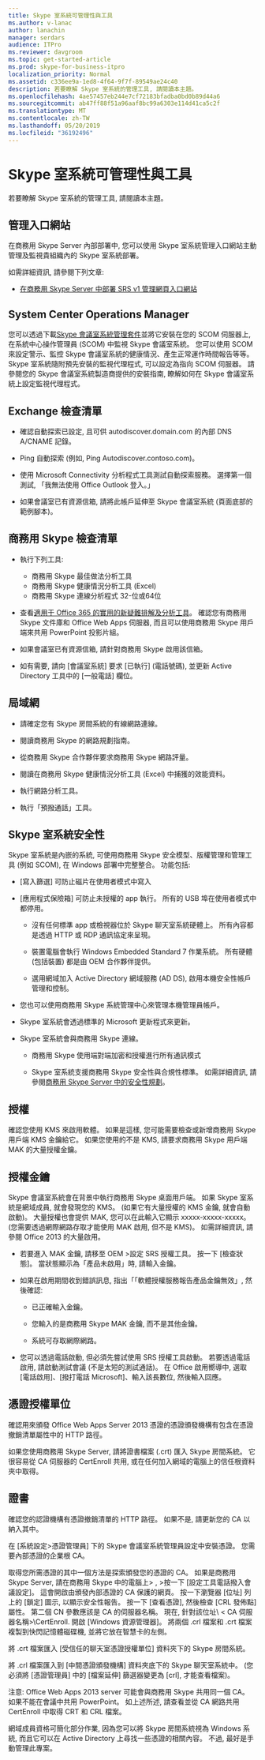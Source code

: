 ```yaml
---
title: Skype 室系統可管理性與工具
ms.author: v-lanac
author: lanachin
manager: serdars
audience: ITPro
ms.reviewer: davgroom
ms.topic: get-started-article
ms.prod: skype-for-business-itpro
localization_priority: Normal
ms.assetid: c336ee9a-1ed8-4f64-9f7f-89549ae24c40
description: 若要瞭解 Skype 室系統的管理工具, 請閱讀本主題。
ms.openlocfilehash: 4ae57457eb244e7cf72183bfadba0bd0b89d44a6
ms.sourcegitcommit: ab47ff88f51a96aaf8bc99a6303e114d41ca5c2f
ms.translationtype: MT
ms.contentlocale: zh-TW
ms.lasthandoff: 05/20/2019
ms.locfileid: "36192496"
---
```

# <a name="skype-room-system-manageability-and-tools"></a>Skype 室系統可管理性與工具
 
若要瞭解 Skype 室系統的管理工具, 請閱讀本主題。
  
## <a name="administrative-portal"></a>管理入口網站

在商務用 Skype Server 內部部署中, 您可以使用 Skype 室系統管理入口網站主動管理及監視貴組織內的 Skype 室系統部署。
  
如需詳細資訊, 請參閱下列文章:
  
- [在商務用 Skype Server 中部署 SRS v1 管理網頁入口網站](../deploy-conferencing/room-system-v1-administrative-web-portal.md)
    
## <a name="system-center-operations-manager"></a>System Center Operations Manager

您可以透過下載[Skype 會議室系統管理套件](https://www.microsoft.com/download/details.aspx?id=42320)並將它安裝在您的 SCOM 伺服器上, 在系統中心操作管理員 (SCOM) 中監視 Skype 會議室系統。 您可以使用 SCOM 來設定警示、監控 Skype 會議室系統的健康情況、產生正常運作時間報告等等。 Skype 室系統隨附預先安裝的監視代理程式, 可以設定為指向 SCOM 伺服器。 請參閱您的 Skype 會議室系統製造商提供的安裝指南, 瞭解如何在 Skype 會議室系統上設定監視代理程式。
  
## <a name="exchange-checklist"></a>Exchange 檢查清單

- 確認自動探索已設定, 且可供 autodiscover.domain.com 的內部 DNS A/CNAME 記錄。
    
- Ping 自動探索 (例如, Ping Autodiscover.contoso.com)。
    
- 使用 Microsoft Connectivity 分析程式工具測試自動探索服務。 選擇第一個測試, 「我無法使用 Office Outlook 登入。」
    
- 如果會議室已有資源信箱, 請將此帳戶延伸至 Skype 會議室系統 (頁面底部的範例腳本)。
    
## <a name="skype-for-business-checklist"></a>商務用 Skype 檢查清單

- 執行下列工具:
    
  - 商務用 Skype 最佳做法分析工具     
  - 商務用 Skype 健康情況分析工具 (Excel)    
  - 商務用 Skype 連線分析程式 32-位或64位
    
- 查看[適用于 Office 365 的實用的新疑難排解及分析工具](https://blogs.technet.microsoft.com/educloud/2013/08/13/useful-new-troubleshooting-and-analysis-tools-for-office-365/)。 確認您有商務用 Skype 文件庫和 Office Web Apps 伺服器, 而且可以使用商務用 Skype 用戶端來共用 PowerPoint 投影片組。
    
- 如果會議室已有資源信箱, 請針對商務用 Skype 啟用該信箱。
    
- 如有需要, 請向 [會議室系統] 要求 [已執行] (電話號碼), 並更新 Active Directory 工具中的 [一般電話] 欄位。
    
## <a name="network"></a>局域網

- 請確定您有 Skype 房間系統的有線網路連線。
    
- 閱讀商務用 Skype 的網路規劃指南。
    
- 從商務用 Skype 合作夥伴要求商務用 Skype 網路評量。
    
- 閱讀在商務用 Skype 健康情況分析工具 (Excel) 中捕獲的效能資料。
    
- 執行網路分析工具。
    
- 執行「預撥通話」工具。
    
## <a name="skype-room-system-security"></a>Skype 室系統安全性

Skype 室系統是內嵌的系統, 可使用商務用 Skype 安全模型、版權管理和管理工具 (例如 SCOM), 在 Windows 部署中完整整合。 功能包括:
  
- [寫入篩選] 可防止磁片在使用者模式中寫入 
    
- [應用程式保險箱] 可防止未授權的 app 執行。 所有的 USB 埠在使用者模式中都停用。
    
  - 沒有任何標準 app 或檢視器位於 Skype 聊天室系統硬體上。 所有內容都是透過 HTTP 或 RDP 通訊協定來呈現。
    
  - 裝置電腦會執行 Windows Embedded Standard 7 作業系統。 所有硬體 (包括裝置) 都是由 OEM 合作夥伴提供。
    
  - 選用網域加入 Active Directory 網域服務 (AD DS), 啟用本機安全性帳戶管理和控制。
    
- 您也可以使用商務用 Skype 系統管理中心來管理本機管理員帳戶。
    
- Skype 室系統會透過標準的 Microsoft 更新程式來更新。
    
- Skype 室系統會與商務用 Skype 連線。
    
  - 商務用 Skype 使用端對端加密和授權進行所有通訊模式
    
  - Skype 室系統支援商務用 Skype 安全性與合規性標準。 如需詳細資訊, 請參閱[商務用 Skype Server 中的安全性規劃](../../plan-your-deployment/security/security.md)。
    
## <a name="license"></a>授權

確認您使用 KMS 來啟用軟體。 如果是這樣, 您可能需要檢查或新增商務用 Skype 用戶端 KMS 金鑰給它。 如果您使用的不是 KMS, 請要求商務用 Skype 用戶端 MAK 的大量授權金鑰。
  
## <a name="license-keys"></a>授權金鑰

Skype 會議室系統會在背景中執行商務用 Skype 桌面用戶端。 如果 Skype 室系統是網域成員, 就會發現您的 KMS。 (如果它有大量授權的 KMS 金鑰, 就會自動啟動)。 大量授權也會提供 MAK, 您可以在此輸入它顯示 xxxxx-xxxxx-xxxxx。 (您需要透過網際網路存取才能使用 MAK 啟用, 但不是 KMS)。 如需詳細資訊, 請參閱 Office 2013 的大量啟用。
  
- 若要進入 MAK 金鑰, 請移至 OEM \>設定 SRS 授權工具。 按一下 [檢查狀態]。 當狀態顯示為「產品未啟用」時, 請輸入金鑰。
    
- 如果在啟用期間收到錯誤訊息, 指出「「軟體授權服務報告產品金鑰無效」, 然後確認:
    
  - 已正確輸入金鑰。
    
  - 您輸入的是商務用 Skype MAK 金鑰, 而不是其他金鑰。
    
  - 系統可存取網際網路。
    
- 您可以透過電話啟動, 但必須先嘗試使用 SRS 授權工具啟動。 若要透過電話啟用, 請啟動測試會議 (不是太短的測試通話)。 在 Office 啟用嚮導中, 選取 [電話啟用]、[撥打電話 Microsoft]、輸入該長數位, 然後輸入回應。
    
## <a name="certificate-authority"></a>憑證授權單位

確認用來頒發 Office Web Apps Server 2013 憑證的憑證頒發機構有包含在憑證撤銷清單屬性中的 HTTP 路徑。
  
如果您使用商務用 Skype Server, 請將證書檔案 (.crt) 匯入 Skype 房間系統。 它很容易從 CA 伺服器的 CertEnroll 共用, 或在任何加入網域的電腦上的信任根資料夾中取得。
  
## <a name="certificates"></a>證書

確認您的認證機構有憑證撤銷清單的 HTTP 路徑。 如果不是, 請更新您的 CA 以納入其中。
  
在 [系統設定\>憑證管理員] 下的 Skype 會議室系統管理員設定中安裝憑證。 您需要內部憑證的企業根 CA。
  
取得您所需憑證的其中一個方法是探索頒發您的憑證的 CA。 如果是商務用 Skype Server, 請在商務用 Skype 中的電腦上\> , \>按一下 [設定工具電話撥入會議設定]。 這會開啟由頒發內部憑證的 CA 保護的網頁。 按一下瀏覽器 [位址] 列上的 [鎖定] 圖示, 以顯示安全性報告。 按一下 [查看憑證], 然後檢查 [CRL 發佈點] 屬性。 第二個 CN 參數應該是 CA 的伺服器名稱。 現在, 針對該位址\\ \< CA 伺服器名稱\>\CertEnroll. 開啟 [Windows 資源管理器]。 將兩個 .crl 檔案和 .crt 檔案複製到快閃記憶體磁碟機, 並將它放在智慧卡的左側。
  
將 .crt 檔案匯入 [受信任的聊天室憑證授權單位] 資料夾下的 Skype 房間系統。
  
將 .crl 檔案匯入到 [中間憑證頒發機構] 資料夾底下的 Skype 聊天室系統中。 (您必須將 [憑證管理員] 中的 [檔案延伸] 篩選器變更為 [crl], 才能查看檔案)。
  
注意: Office Web Apps 2013 server 可能會與商務用 Skype 共用同一個 CA。 如果不能在會議中共用 PowerPoint。 如上述所述, 請查看並從 CA 網路共用 CertEnroll 中取得 CRT 和 CRL 檔案。 
  
網域成員資格可簡化部分作業, 因為您可以將 Skype 房間系統視為 Windows 系統, 而且它可以在 Active Directory 上尋找一些憑證的相關內容。 不過, 最好是手動管理此專案。
  

